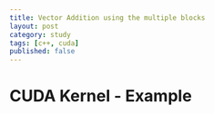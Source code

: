 ```yaml
---
title: Vector Addition using the multiple blocks 
layout: post
category: study
tags: [c++, cuda]
published: false
---
```


# CUDA Kernel - Example